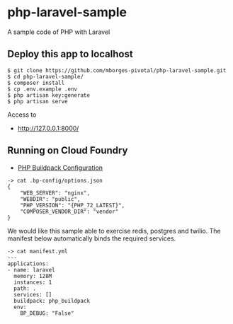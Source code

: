 # php-laravel-sample
A sample code of PHP with Laravel 

## Deploy this app to localhost

```
$ git clone https://github.com/mborges-pivotal/php-laravel-sample.git
$ cd php-laravel-sample/
$ composer install
$ cp .env.example .env
$ php artisan key:generate
$ php artisan serve
```

Access to

- http://127.0.0.1:8000/

## Running on Cloud Foundry

* [PHP Buildpack Configuration](http://docs.cloudfoundry.org/buildpacks/php/gsg-php-config.html)

```
-> cat .bp-config/options.json
{
    "WEB_SERVER": "nginx",
    "WEBDIR": "public",
    "PHP_VERSION": "{PHP_72_LATEST}",
    "COMPOSER_VENDOR_DIR": "vendor"
}
```

We would like this sample able to exercise redis, postgres and twilio. The manifest below automatically binds the required services.

```
-> cat manifest.yml
---
applications:
- name: laravel
  memory: 128M
  instances: 1
  path: .
  services: []
  buildpack: php_buildpack
  env:
    BP_DEBUG: "False"
```
